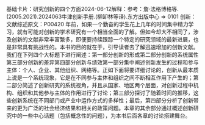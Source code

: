 

基础卡片：研究创新的四个方面2024-06-12解释：参考：詹·法格博格等.(2005.2021).2024063牛津创新手册.(柳卸林等译).东方出版中心 => 0101 创新：文献综述原文：P00420 年前，如果一个勤奋的学生花上几年的时间集中精力学习，就有可能对创新的学术研究有一个相当全面的了解。但如今却大不相同了，涉及创新的文献非常丰富繁多，即便要持续跟踪一个特定的研究领域的最新进展，也是非常具有挑战性的。本书的目的就在于，引导读者去了解迅速增加的创新文献。我们在下列四个大标题下进行阐述：第一部分创新的形成第二部分创新的系统属性第三部分创新的差异第四部分创新与绩效第一部分集中阐述创新发生的过程和参与主体：个人、企业、其他组织、网络等。正如下面将要详细讨论的，创新从最本质上说是一个系统现象，它是在不同参与主体和组织之间不断相互作用下产生的；第二部分简述了创新研究的系统视角，并且从国家、地区两个层面，对创新过程中机构、组织和其他参与主体的作用进行了讨论；第三部分探讨了随着时间的推移，这些创新系统在不同部门或产业中运作方式的多样性；最后，第四部分分析了创新带来的更为广泛的社会经济结果和相关的政策问题。本章的其余部分通过概述创新研究中的一些中心话题（包括概念性的问题），为本书后面各章的讨论搭建舞台。